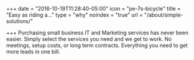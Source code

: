 +++
date = "2016-10-19T11:28:40-05:00"
icon = "pe-7s-bicycle"
title = "Easy as riding a..."
type = "why"
noindex = "true"
url = "/about/simple-solutions/"

+++
Purchasing small business IT and Marketing services has never been easier. Simply select the services you need and we get to work. No meetings, setup costs, or long term contracts. Everything you need to get more leads in one bill.
<!--more-->
